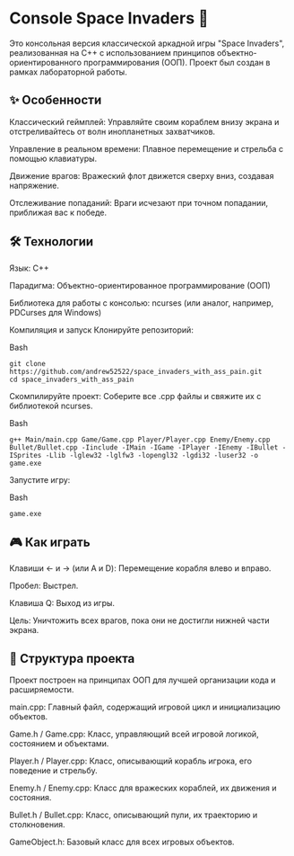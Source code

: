# Console Space Invaders 👾
Это консольная версия классической аркадной игры "Space Invaders", реализованная на C++ с использованием принципов объектно-ориентированного программирования (ООП). Проект был создан в рамках лабораторной работы.

## ✨ Особенности
Классический геймплей: Управляйте своим кораблем внизу экрана и отстреливайтесь от волн инопланетных захватчиков.

Управление в реальном времени: Плавное перемещение и стрельба с помощью клавиатуры.

Движение врагов: Вражеский флот движется сверху вниз, создавая напряжение.

Отслеживание попаданий: Враги исчезают при точном попадании, приближая вас к победе.

## 🛠️ Технологии
Язык: C++

Парадигма: Объектно-ориентированное программирование (ООП)

Библиотека для работы с консолью: ncurses (или аналог, например, PDCurses для Windows)

Компиляция и запуск
Клонируйте репозиторий:

Bash
```
git clone https://github.com/andrew52522/space_invaders_with_ass_pain.git
cd space_invaders_with_ass_pain
```

Скомпилируйте проект:
Соберите все .cpp файлы и свяжите их с библиотекой ncurses.

Bash
```
g++ Main/main.cpp Game/Game.cpp Player/Player.cpp Enemy/Enemy.cpp Bullet/Bullet.cpp -Iinclude -IMain -IGame -IPlayer -IEnemy -IBullet -ISprites -Llib -lglew32 -lglfw3 -lopengl32 -lgdi32 -luser32 -o game.exe
```
Запустите игру:

Bash
```
game.exe
```

## 🎮 Как играть
Клавиши ← и → (или A и D): Перемещение корабля влево и вправо.

Пробел: Выстрел.

Клавиша Q: Выход из игры.

Цель: Уничтожить всех врагов, пока они не достигли нижней части экрана.

## 📂 Структура проекта
Проект построен на принципах ООП для лучшей организации кода и расширяемости.

main.cpp: Главный файл, содержащий игровой цикл и инициализацию объектов.

Game.h / Game.cpp: Класс, управляющий всей игровой логикой, состоянием и объектами.

Player.h / Player.cpp: Класс, описывающий корабль игрока, его поведение и стрельбу.

Enemy.h / Enemy.cpp: Класс для вражеских кораблей, их движения и состояния.

Bullet.h / Bullet.cpp: Класс, описывающий пули, их траекторию и столкновения.

GameObject.h: Базовый класс для всех игровых объектов.
